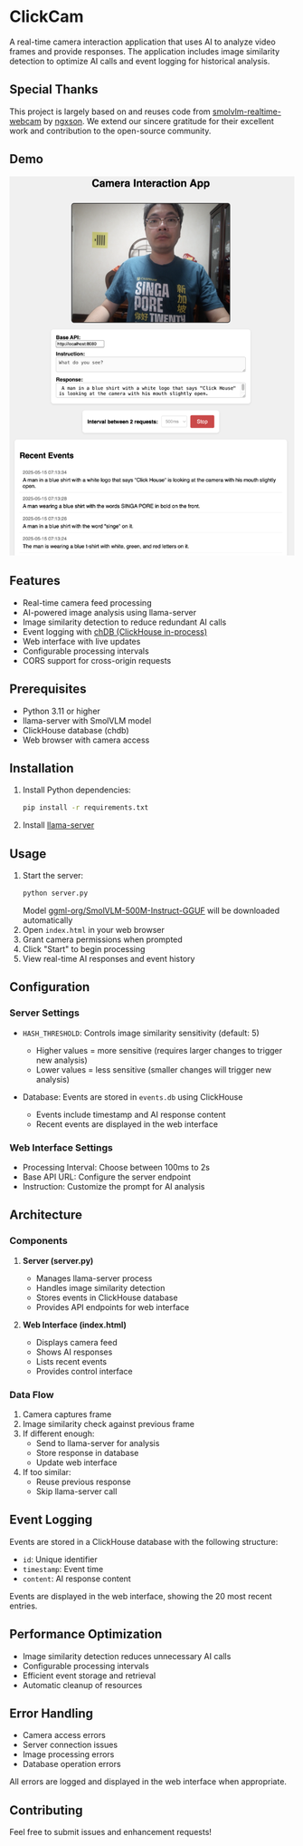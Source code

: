 # ClickCam

A real-time camera interaction application that uses AI to analyze video frames and provide responses. The application includes image similarity detection to optimize AI calls and event logging for historical analysis.

## Special Thanks

This project is largely based on and reuses code from [smolvlm-realtime-webcam](https://github.com/ngxson/smolvlm-realtime-webcam) by [ngxson](https://github.com/ngxson). We extend our sincere gratitude for their excellent work and contribution to the open-source community.

## Demo

![Demo](./demo.png)

## Features

- Real-time camera feed processing
- AI-powered image analysis using llama-server
- Image similarity detection to reduce redundant AI calls
- Event logging with [chDB (ClickHouse in-process)](https://github.com/chdb-io/chdb)
- Web interface with live updates
- Configurable processing intervals
- CORS support for cross-origin requests

## Prerequisites

- Python 3.11 or higher
- llama-server with SmolVLM model
- ClickHouse database (chdb)
- Web browser with camera access

## Installation

1. Install Python dependencies:
    ```bash
    pip install -r requirements.txt
    ```
1. Install [llama-server](https://github.com/ggml-org/llama.cpp/blob/master/docs/install.md)


## Usage

1. Start the server:
    ```bash
    python server.py
    ```
    Model [ggml-org/SmolVLM-500M-Instruct-GGUF](https://huggingface.co/ggml-org/SmolVLM-500M-Instruct-GGUF) will be downloaded automatically
2. Open `index.html` in your web browser
3. Grant camera permissions when prompted
4. Click "Start" to begin processing
5. View real-time AI responses and event history

## Configuration

### Server Settings

- `HASH_THRESHOLD`: Controls image similarity sensitivity (default: 5)
  - Higher values = more sensitive (requires larger changes to trigger new analysis)
  - Lower values = less sensitive (smaller changes will trigger new analysis)

- Database: Events are stored in `events.db` using ClickHouse
  - Events include timestamp and AI response content
  - Recent events are displayed in the web interface

### Web Interface Settings

- Processing Interval: Choose between 100ms to 2s
- Base API URL: Configure the server endpoint
- Instruction: Customize the prompt for AI analysis

## Architecture

### Components

1. **Server (server.py)**
   - Manages llama-server process
   - Handles image similarity detection
   - Stores events in ClickHouse database
   - Provides API endpoints for web interface

2. **Web Interface (index.html)**
   - Displays camera feed
   - Shows AI responses
   - Lists recent events
   - Provides control interface

### Data Flow

1. Camera captures frame
2. Image similarity check against previous frame
3. If different enough:
   - Send to llama-server for analysis
   - Store response in database
   - Update web interface
4. If too similar:
   - Reuse previous response
   - Skip llama-server call

## Event Logging

Events are stored in a ClickHouse database with the following structure:
- `id`: Unique identifier
- `timestamp`: Event time
- `content`: AI response content

Events are displayed in the web interface, showing the 20 most recent entries.

## Performance Optimization

- Image similarity detection reduces unnecessary AI calls
- Configurable processing intervals
- Efficient event storage and retrieval
- Automatic cleanup of resources

## Error Handling

- Camera access errors
- Server connection issues
- Image processing errors
- Database operation errors

All errors are logged and displayed in the web interface when appropriate.

## Contributing

Feel free to submit issues and enhancement requests!
